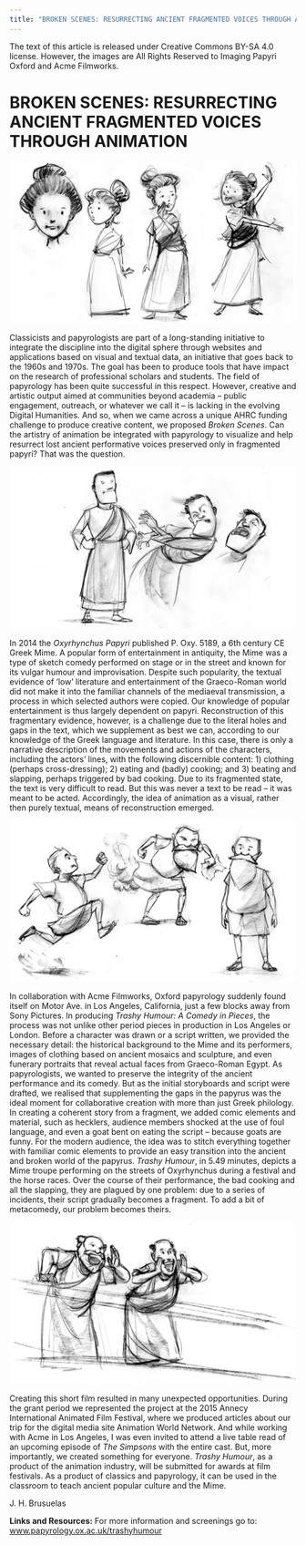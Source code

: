 ```yaml
---
title: "BROKEN SCENES: RESURRECTING ANCIENT FRAGMENTED VOICES THROUGH ANIMATION"
---
```


The text of this article is released under Creative Commons BY-SA 4.0 license. However, the images are All Rights Reserved to Imaging Papyri Oxford and Acme Filmworks. 

# BROKEN SCENES: RESURRECTING ANCIENT FRAGMENTED VOICES THROUGH ANIMATION

![image1](Images/BrokenScenes_Image1.jpeg)

Classicists and papyrologists are part of a long-standing initiative to integrate the discipline into the digital sphere through websites and applications based on visual and textual data, an initiative that goes back to the 1960s and 1970s. The goal has been to produce tools that have impact on the research of professional scholars and students. The field of papyrology has been quite successful in this respect. However, creative and artistic output aimed at communities beyond academia – public engagement, outreach, or whatever we call it – is lacking in the evolving Digital Humanities. And so, when we came across a unique AHRC funding challenge to produce creative content, we proposed *Broken Scenes*. Can the artistry of animation be integrated with papyrology to visualize and help resurrect lost ancient performative voices preserved only in fragmented papyri? That was the question.

![image2](Images/BrokenScenes_Image2.jpeg)

In 2014 the *Oxyrhynchus Papyri* published P. Oxy. 5189, a 6th century CE Greek Mime. A popular form of entertainment in antiquity, the Mime was a type of sketch comedy performed on stage or in the street and known for its vulgar humour and improvisation. Despite such popularity, the textual evidence of ‘low’ literature and entertainment of the Graeco-Roman world did not make it into the familiar channels of the mediaeval transmission, a process in which selected authors were copied. Our knowledge of popular entertainment is thus largely dependent on papyri. Reconstruction of this fragmentary evidence, however, is a challenge due to the literal holes and gaps in the text, which we supplement as best we can, according to our knowledge of the Greek language and literature. In this case, there is only a narrative description of the movements and actions of the characters, including the actors’ lines, with the following discernible content: 1) clothing (perhaps cross-dressing); 2) eating and (badly) cooking; and 3) beating and slapping, perhaps triggered by bad cooking. Due to its fragmented state, the text is very difficult to read. But this was never a text to be read – it was meant to be acted. Accordingly, the idea of animation as a visual, rather then purely textual, means of reconstruction emerged.

![image3](Images/BrokenScenes_Image3.jpg)

In collaboration with Acme Filmworks, Oxford papyrology suddenly found itself on Motor Ave. in Los Angeles, California, just a few blocks away from Sony Pictures. In producing *Trashy Humour: A Comedy in Pieces*, the process was not unlike other period pieces in production in Los Angeles or London. Before a character was drawn or a script written, we provided the necessary detail: the historical background to the Mime and its performers, images of clothing based on ancient mosaics and sculpture, and even funerary portraits that reveal actual faces from Graeco-Roman Egypt. As papyrologists, we wanted to preserve the integrity of the ancient performance and its comedy. But as the initial storyboards and script were drafted, we realised that supplementing the gaps in the papyrus was the ideal moment for collaborative creation with more than just Greek philology. In creating a coherent story from a fragment, we added comic elements and material, such as hecklers, audience members shocked at the use of foul language, and even a goat bent on eating the script – because goats are funny. For the modern audience, the idea was to stitch everything together with familiar comic elements to provide an easy transition into the ancient and broken world of the papyrus. *Trashy Humour*, in 5.49 minutes, depicts a Mime troupe performing on the streets of Oxyrhynchus during a festival and the horse races. Over the course of their performance, the bad cooking and all the slapping, they are plagued by one problem: due to a series of incidents, their script gradually becomes a fragment. To add a bit of metacomedy, our problem becomes theirs.

![image4](Images/BrokenScenes_Image4.jpg)

Creating this short film resulted in many unexpected opportunities. During the grant period we represented the project at the 2015 Annecy International Animated Film Festival, where we produced articles about our trip for the digital media site Animation World Network. And while working with Acme in Los Angeles, I was even invited to attend a live table read of an upcoming episode of *The Simpsons* with the entire cast. But, more importantly, we created something for everyone. *Trashy Humour*, as a product of the animation industry, will be submitted for awards at film festivals. As a product of classics and papyrology, it can be used in the classroom to teach ancient popular culture and the Mime.

J. H. Brusuelas


**Links and Resources:**
For more information and screenings go to: www.papyrology.ox.ac.uk/trashyhumour
